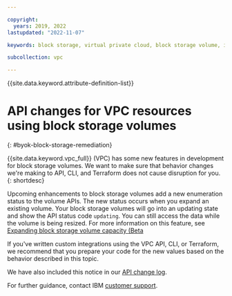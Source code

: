 ```yaml
---

copyright:
  years: 2019, 2022
lastupdated: "2022-11-07"

keywords: block storage, virtual private cloud, block storage volume, instances, virtual server instance, customer-managed encryption

subcollection: vpc

---
```


{{site.data.keyword.attribute-definition-list}}

# API changes for VPC resources using block storage volumes
{: #byok-block-storage-remediation}

{{site.data.keyword.vpc_full}} (VPC) has some new features in development for block storage volumes. We want to make sure that behavior changes we're making to API, CLI, and Terraform does not cause disruption for you.
{: shortdesc}

Upcoming enhancements to block storage volumes add a new enumeration status to the volume APIs. The new status occurs when you expand an existing volume. Your block storage volumes will go into an updating state and show the API status code `updating`. You can still access the data while the volume is being resized. For more information on this feature, see [Expanding block storage volume capacity (Beta](/docs/vpc?topic=vpc-expanding-block-storage-volumes)

If you've written custom integrations using the VPC API, CLI, or Terraform, we recommend that you prepare your code for the new values based on the behavior described in this topic.

We have also included this notice in our [API change log](/docs/vpc?topic=vpc-api-change-log#upcoming-changes).

For further guidance, contact IBM [customer support](/docs/get-support?topic=get-support-using-avatar).
